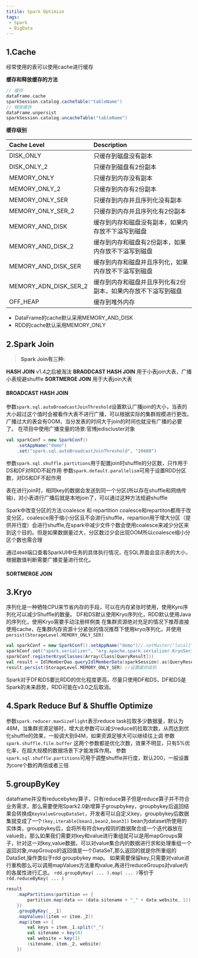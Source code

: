 ```yaml
---
titile: Spark Optimize
tags:
 - Spark
 - BigData
---
```

## 1.Cache
经常使用的表可以使用cache进行缓存
<!-- TODO 缓存和释放缓存的方法 -->
**缓存和释放缓存的方法**

```scala
// 缓存
dataFrame.cache
sparkSession.catalog.cacheTable("tableName")
// 释放缓存
dataFrame.unpersist
sparkSession.catalog.uncacheTable("tableName")
```
**缓存级别**

| Cache Level           | Description                                                   |
| :-------------------- | :------------------------------------------------------------ |
| DISK_ONLY             | 只缓存到磁盘没有副本                                          |
| DISK_ONLY_2           | 只缓存到磁盘有2份副本                                         |
| MEMORY_ONLY           | 只缓存到内存没有副本                                          |
| MEMORY_ONLY_2         | 只缓存到内存有2份副本                                         |
| MEMORY_ONLY_SER       | 只缓存到内存并且序列化没有副本                                |
| MEMORY_ONLY_SER_2     | 只缓存到内存并且序列化有2份副本                               |
| MEMORY_AND_DISK       | 缓存到内存和磁盘没有副本，如果内存放不下溢写到磁盘            |
| MEMORY_AND_DISK_2     | 缓存到内存和磁盘有2份副本，如果内存放不下溢写到磁盘           |
| MEMORY_AND_DISK_SER   | 缓存到内存和磁盘并且序列化，如果内存放不下溢写到磁盘          |
| MEMORY_ADN_DISK_SER_2 | 缓存到内存和磁盘并且序列化有2份副本，如果内存放不下溢写到磁盘 |
| OFF_HEAP              | 缓存到堆外内存                                                |

 * DataFrame的cache默认采用MEMORY_AND_DISK
 * RDD的cache默认采用MEMORY_ONLY

## 2.Spark Join
> **Spark Join有三种:**

**HASH JOIN** v1.4之后被淘汰
**BRAODCAST HASH JOIN** 用于小表join大表，广播小表规避shuffle
**SORTMERGE JOIN** 用于大表join大表

#### BROADCAST HASH JOIN
参数`spark.sql.autoBroadcastJoinThreshold`设置默认广播join的大小，当表的大小超过这个值时会被看作大表不进行广播，可以根据实际的集群规模进行更改。
广播过大的表会有OOM，当分发表的时间大于join的时间也就没有广播的必要了。
在项目中使用广播变量的场景:官博jediscluster对象

<!-- TODO 设置参数的方式，SparkConf使用set传入键值对字符串 -->
```scala
val sparkConf = new SparkConf()
    .setAppName("demo")
    .set("spark.sql.autoBroadcastJoinThreshold", "20480")
```

参数`spark.sql.shuffle.partitions`用于配置join时shuffle的分区数，只作用于DS和DF对RDD不起作用
参数`spark.default.parallelism`可用于设置RDD分区数，对DS和DF不起作用

表在进行join时，相同key的数据会发送到同一个分区(所以存在shuffle和网络传输)，对小表进行广播后就是本地join了，可以通过这种方法规避shuffle

Spark中改变分区的方法:coalesce 和 repartition
coalesce和repartiton都用于改变分区，coalesce用于缩小分区且不会进行shuffle，repartion用于增大分区（提供并行度）会进行shuffle,在spark中减少文件个数会使用coalesce来减少分区来到这个目的。但是如果数据量过大，分区数过少会出现OOM所以coalesce缩小分区个数也需合理

<!-- TODO 广播join的具体使用方法 -->
通过`4040`端口查看SparkUI中任务的具体执行情况，在SQL界面会显示表的大小，根据数值判断需要广播变量进行优化。

#### SORTMERGE JOIN

<!-- TODO 大表join大表的优化 -->



## 3.Kryo
序列化是一种牺牲CPU来节省内存的手段，可以在内存紧张时使用，使用Kyro序列化可以减少Shuffle的数量。
DF和DS默认使用Kryo序列化，RDD默认使用Java的序列化，使用Kryo需要手动注册样例类
在集群资源绝对充足的情况下推荐直接使用cache，在集群内存资源十分紧张的情况推荐下使用kryo序列化，并使用`persist(StorageLevel.MEMORY_ONLY_SER)`

<!-- TODO 手动注册 -->
```scala
val sparkConf = new SparkConf().setAppName("demo")//.setMaster("local[*]")
sparkConf.set("spark.serializer", "org.apache.spark.serializer.KryoSerializer")
sparkConf.registerKryoClasses(Array(Class[QueryResult]))
val result = IdlMemberDao.queryIdlMemberData(sparkSession).as[QueryResult]
result.persist(StorageLevel.MEMORY_ONLY_SER) //设置缓存级别
```

Spark对于DF和DS要比RDD的优化程度更高，尽量只使用DF和DS，DF和DS是Spark的未来趋势，RDD可能在v3.0之后取消。

## 4.Spark Reduce Buf & Shuffle Optimize
参数`spark.reducer.maxSizeFlight`表示reduce task拉取多少数据量，默认为48M，当集群资源足够时，增大此参数可以减少reduce的拉取次数，从而达到优化shuffle的效果，一般调大到94M，如果资源足够大可以继续往上调
参数`spark.shuffle.file.buffer`
这两个参数都是优化次数，效果不明显，只有5%优化率，在超大规模的数据场景下才能发挥作用。
参数`spark.sql.shuffle.partitions`可用于调整shuffle并行度，默认200，一般设置为core个数的两倍或者三倍

## 5.groupByKey
dataframe并没有reducebykey算子，只有reduce算子但是reduce算子并不符合业务需求，那么需要使用Spark2.0新增算子groupbykey，groupbykey后返回结果会转换成`KeyValueGroupDataSet`，开发者可以自定义key，groupbykey后数据集就变成了一个`(key,iterable[bean1,bean2,bean3])`   bean为dataset所使用的实体类，groupbykey后，会将所有符合key规则的数据聚合成一个迭代器放在value处，那么如果我们需要对key和value进行重组就可以是用mapGroups算子，针对这一对key,value数据，可以对value集合内的数据进行求和处理重组一个返回对象,mapGroups的返回值是一个DataSeT,那么返回的就是你所重组的DataSet,操作类似于rdd groupbykey map。
如果需要保留key,只需要对value进行重构那么可以调用mapValues方法重构value,再进行reduceGroups对value内的各属性进行汇总。
`rdd.groupByKey( ... ).map( ... )`等价于`rdd.reduceByKey( ... )`
```scala
result
    .mapPartitions(partition => {
        partition.map(data => (data.sitename + "_" + data.website, 1))
    })
    .groupByKey(_._1)
    .mapValues((item => item._2))
    .map(item => {
        val keys = item._1.split("_")
        val sitename = key(0)
        val website = key(1)
        (sitename, item._2, website)
    })
```

